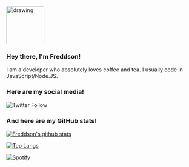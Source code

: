<img src="https://i.imgur.com/AReyfcs.jpeg" alt="drawing" width="100" height="100"/>

### Hey there, I'm Freddson!

I am a developer who absolutely loves coffee and tea. I usually code in JavaScript/Node.JS. 

### Here are my social media!

![Twitter Follow](https://img.shields.io/twitter/follow/Freddson6?logo=Twitter&style=flat-square)

### And here are my GitHub stats!

[![Freddson's github stats](https://github-readme-stats.vercel.app/api?username=Freddson&show_icons=true&count_private=true&include_all_commits=true)](https://github.com/Freddson)

[![Top Langs](https://github-readme-stats.vercel.app/api/top-langs/?username=Freddson&langs_count=6&layout=compact)](https://github.com/Freddson)

[![Spotify](https://novatorem-virid-seven.vercel.app/api/spotify)](https://open.spotify.com/user/11134635371)
